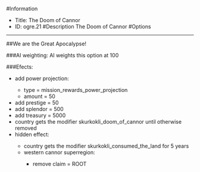 #Information
 - Title: The Doom of Cannor
 - ID: ogre.21
#Description
The Doom of Cannor
#Options

___
##We are the Great Apocalypse!

###AI weighting:
AI weights this option at 100


###Efects:<ul><li>add power projection:</li><ul><li>type = mission_rewards_power_projection</li><li>amount = 50</li></ul><li>add prestige = 50</li><li>add splendor = 500</li><li>add treasury = 5000</li><li>country gets the modifier skurkokli_doom_of_cannor until otherwise removed</li><li>hidden effect:</li><ul><li>country gets the modifier skurkokli_consumed_the_land for 5 years</li><li>western cannor superregion:</li><ul><li>remove claim = ROOT</li></ul></ul></ul>
